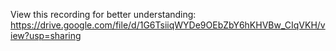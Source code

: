 View this recording for better understanding: https://drive.google.com/file/d/1G6TsiiqWYDe9OEbZbY6hKHVBw_CIqVKH/view?usp=sharing
